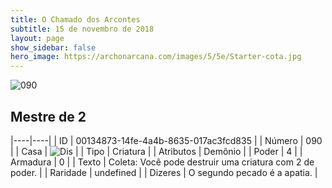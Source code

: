 ```yaml
---
title: O Chamado dos Arcontes
subtitle: 15 de novembro de 2018
layout: page
show_sidebar: false
hero_image: https://archonarcana.com/images/5/5e/Starter-cota.jpg
---
```


![090](https://cdn.keyforgegame.com/media/card_front/pt/341_090_6PRCRMHM5G4W_pt.png)

## Mestre de 2

|----|----|
| ID | 00134873-14fe-4a4b-8635-017ac3fcd835 |
| Número | 090 |
| Casa | ![Dis](https://archonarcana.com/images/thumb/e/e8/Dis.png/22px-Dis.png "Dis") |
| Tipo | Criatura |
| Atributos | Demônio |
| Poder | 4 |
| Armadura | 0 |
| Texto | Coleta: Você pode destruir uma criatura com 2 de poder. |
| Raridade | undefined |
| Dizeres | O segundo pecado é a apatia. |